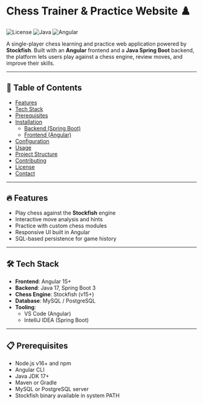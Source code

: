 # Chess Trainer & Practice Website ♟️

![License](https://img.shields.io/badge/license-MIT-blue.svg) ![Java](https://img.shields.io/badge/backend-Java%20SpringBoot-green.svg) ![Angular](https://img.shields.io/badge/frontend-Angular-red.svg)

A single-player chess learning and practice web application powered by **Stockfish**. Built with an **Angular** frontend and a **Java Spring Boot** backend, the platform lets users play against a chess engine, review moves, and improve their skills.

---

## 🔗 Table of Contents

- [Features](#-features)
- [Tech Stack](#-tech-stack)
- [Prerequisites](#-prerequisites)
- [Installation](#-installation)
  - [Backend (Spring Boot)](#backend-spring-boot)
  - [Frontend (Angular)](#frontend-angular)
- [Configuration](#-configuration)
- [Usage](#-usage)
- [Project Structure](#-project-structure)
- [Contributing](#-contributing)
- [License](#-license)
- [Contact](#-contact)

---

## 🔥 Features

- Play chess against the **Stockfish** engine
- Interactive move analysis and hints
- Practice with custom chess modules
- Responsive UI built in Angular
- SQL-based persistence for game history

---

## 🛠️ Tech Stack

- **Frontend**: Angular 15+
- **Backend**: Java 17, Spring Boot 3
- **Chess Engine**: Stockfish (v15+)
- **Database**: MySQL / PostgreSQL
- **Tooling**:
  - VS Code (Angular)
  - IntelliJ IDEA (Spring Boot)

---

## 📋 Prerequisites

- Node.js v16+ and npm
- Angular CLI
- Java JDK 17+
- Maven or Gradle
- MySQL or PostgreSQL server
- Stockfish binary available in system PATH
